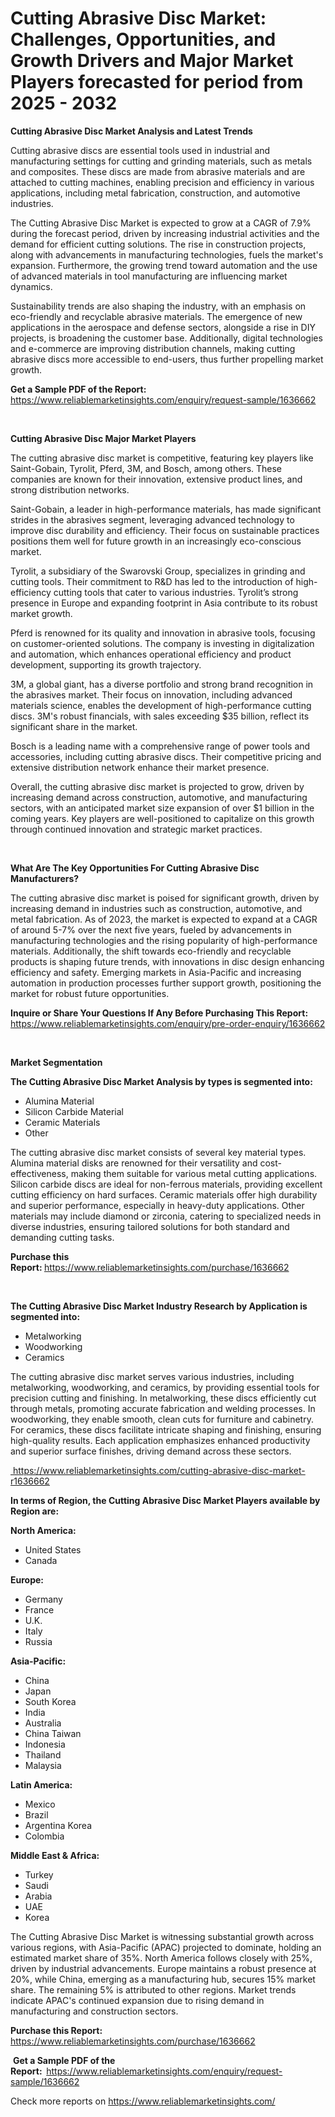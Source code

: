 <p><h1>Cutting Abrasive Disc Market: Challenges, Opportunities, and Growth Drivers and Major Market Players forecasted for period from 2025 - 2032</h1></p><p><strong>Cutting Abrasive Disc Market Analysis and Latest Trends</strong></p>
<p><p>Cutting abrasive discs are essential tools used in industrial and manufacturing settings for cutting and grinding materials, such as metals and composites. These discs are made from abrasive materials and are attached to cutting machines, enabling precision and efficiency in various applications, including metal fabrication, construction, and automotive industries.</p><p>The Cutting Abrasive Disc Market is expected to grow at a CAGR of 7.9% during the forecast period, driven by increasing industrial activities and the demand for efficient cutting solutions. The rise in construction projects, along with advancements in manufacturing technologies, fuels the market's expansion. Furthermore, the growing trend toward automation and the use of advanced materials in tool manufacturing are influencing market dynamics.</p><p>Sustainability trends are also shaping the industry, with an emphasis on eco-friendly and recyclable abrasive materials. The emergence of new applications in the aerospace and defense sectors, alongside a rise in DIY projects, is broadening the customer base. Additionally, digital technologies and e-commerce are improving distribution channels, making cutting abrasive discs more accessible to end-users, thus further propelling market growth.</p></p>
<p><strong>Get a Sample PDF of the Report:&nbsp;</strong> <a href="https://www.reliablemarketinsights.com/enquiry/request-sample/1636662?utm_campaign=3270&utm_medium=2&utm_source=Github&utm_content=ia&utm_term=23032025&utm_id=cutting-abrasive-disc">https://www.reliablemarketinsights.com/enquiry/request-sample/1636662</a></p>
<p>&nbsp;</p>
<p><strong>Cutting Abrasive Disc Major Market Players</strong></p>
<p><p>The cutting abrasive disc market is competitive, featuring key players like Saint-Gobain, Tyrolit, Pferd, 3M, and Bosch, among others. These companies are known for their innovation, extensive product lines, and strong distribution networks.</p><p>Saint-Gobain, a leader in high-performance materials, has made significant strides in the abrasives segment, leveraging advanced technology to improve disc durability and efficiency. Their focus on sustainable practices positions them well for future growth in an increasingly eco-conscious market.</p><p>Tyrolit, a subsidiary of the Swarovski Group, specializes in grinding and cutting tools. Their commitment to R&D has led to the introduction of high-efficiency cutting tools that cater to various industries. Tyrolit’s strong presence in Europe and expanding footprint in Asia contribute to its robust market growth.</p><p>Pferd is renowned for its quality and innovation in abrasive tools, focusing on customer-oriented solutions. The company is investing in digitalization and automation, which enhances operational efficiency and product development, supporting its growth trajectory.</p><p>3M, a global giant, has a diverse portfolio and strong brand recognition in the abrasives market. Their focus on innovation, including advanced materials science, enables the development of high-performance cutting discs. 3M's robust financials, with sales exceeding $35 billion, reflect its significant share in the market.</p><p>Bosch is a leading name with a comprehensive range of power tools and accessories, including cutting abrasive discs. Their competitive pricing and extensive distribution network enhance their market presence.</p><p>Overall, the cutting abrasive disc market is projected to grow, driven by increasing demand across construction, automotive, and manufacturing sectors, with an anticipated market size expansion of over $1 billion in the coming years. Key players are well-positioned to capitalize on this growth through continued innovation and strategic market practices.</p></p>
<p>&nbsp;</p>
<p><strong>What Are The Key Opportunities For Cutting Abrasive Disc Manufacturers?</strong></p>
<p><p>The cutting abrasive disc market is poised for significant growth, driven by increasing demand in industries such as construction, automotive, and metal fabrication. As of 2023, the market is expected to expand at a CAGR of around 5-7% over the next five years, fueled by advancements in manufacturing technologies and the rising popularity of high-performance materials. Additionally, the shift towards eco-friendly and recyclable products is shaping future trends, with innovations in disc design enhancing efficiency and safety. Emerging markets in Asia-Pacific and increasing automation in production processes further support growth, positioning the market for robust future opportunities.</p></p>
<p><strong>Inquire or Share Your Questions If Any Before Purchasing This Report:</strong> <a href="https://www.reliablemarketinsights.com/enquiry/pre-order-enquiry/1636662?utm_campaign=3270&utm_medium=2&utm_source=Github&utm_content=ia&utm_term=23032025&utm_id=cutting-abrasive-disc">https://www.reliablemarketinsights.com/enquiry/pre-order-enquiry/1636662</a></p>
<p>&nbsp;</p>
<p><strong>Market Segmentation</strong></p>
<p><strong>The Cutting Abrasive Disc Market Analysis by types is segmented into:</strong></p>
<p><ul><li>Alumina Material</li><li>Silicon Carbide Material</li><li>Ceramic Materials</li><li>Other</li></ul></p>
<p><p>The cutting abrasive disc market consists of several key material types. Alumina material disks are renowned for their versatility and cost-effectiveness, making them suitable for various metal cutting applications. Silicon carbide discs are ideal for non-ferrous materials, providing excellent cutting efficiency on hard surfaces. Ceramic materials offer high durability and superior performance, especially in heavy-duty applications. Other materials may include diamond or zirconia, catering to specialized needs in diverse industries, ensuring tailored solutions for both standard and demanding cutting tasks.</p></p>
<p><strong>Purchase this Report:&nbsp;</strong><a href="https://www.reliablemarketinsights.com/purchase/1636662?utm_campaign=3270&utm_medium=2&utm_source=Github&utm_content=ia&utm_term=23032025&utm_id=cutting-abrasive-disc">https://www.reliablemarketinsights.com/purchase/1636662</a></p>
<p>&nbsp;</p>
<p><strong>The Cutting Abrasive Disc Market Industry Research by Application is segmented into:</strong></p>
<p><ul><li>Metalworking</li><li>Woodworking</li><li>Ceramics</li></ul></p>
<p><p>The cutting abrasive disc market serves various industries, including metalworking, woodworking, and ceramics, by providing essential tools for precision cutting and finishing. In metalworking, these discs efficiently cut through metals, promoting accurate fabrication and welding processes. In woodworking, they enable smooth, clean cuts for furniture and cabinetry. For ceramics, these discs facilitate intricate shaping and finishing, ensuring high-quality results. Each application emphasizes enhanced productivity and superior surface finishes, driving demand across these sectors.</p></p>
<p><a href="https://www.reliablemarketinsights.com/cutting-abrasive-disc-market-r1636662?utm_campaign=3270&utm_medium=2&utm_source=Github&utm_content=ia&utm_term=23032025&utm_id=cutting-abrasive-disc">&nbsp;https://www.reliablemarketinsights.com/cutting-abrasive-disc-market-r1636662</a></p>
<p><strong>In terms of Region, the Cutting Abrasive Disc Market Players available by Region are:</strong></p>
<p>
    <p> <strong> North America: </strong>
        <ul>
            <li>United States</li>
            <li>Canada</li>
        </ul>
        </p> 
    <p> <strong> Europe: </strong>
        <ul>
            <li>Germany</li>
            <li>France</li>
            <li>U.K.</li>
            <li>Italy</li>
            <li>Russia</li>
        </ul>
        </p> 
    <p> <strong> Asia-Pacific: </strong>
        <ul>
            <li>China</li>
            <li>Japan</li>
            <li>South Korea</li>
            <li>India</li>
            <li>Australia</li>
            <li>China Taiwan</li>
            <li>Indonesia</li>
            <li>Thailand</li>
            <li>Malaysia</li>
        </ul>
        </p> 
    <p> <strong> Latin America: </strong>
        <ul>
            <li>Mexico</li>
            <li>Brazil</li>
            <li>Argentina Korea</li>
            <li>Colombia</li>
        </ul>
        </p> 
    <p> <strong> Middle East & Africa: </strong>
        <ul>
            <li>Turkey</li>
            <li>Saudi</li>
            <li>Arabia</li>
            <li>UAE</li>
            <li>Korea</li>
        </ul>
    </p>
    </p>
<p><p>The Cutting Abrasive Disc Market is witnessing substantial growth across various regions, with Asia-Pacific (APAC) projected to dominate, holding an estimated market share of 35%. North America follows closely with 25%, driven by industrial advancements. Europe maintains a robust presence at 20%, while China, emerging as a manufacturing hub, secures 15% market share. The remaining 5% is attributed to other regions. Market trends indicate APAC's continued expansion due to rising demand in manufacturing and construction sectors.</p></p>
<p><strong>Purchase this Report: </strong><a href="https://www.reliablemarketinsights.com/purchase/1636662?utm_campaign=3270&utm_medium=2&utm_source=Github&utm_content=ia&utm_term=23032025&utm_id=cutting-abrasive-disc">https://www.reliablemarketinsights.com/purchase/1636662</a></p>
<p>&nbsp;<strong>Get a Sample PDF of the Report:&nbsp;&nbsp;</strong><a href="https://www.reliablemarketinsights.com/enquiry/request-sample/1636662?utm_campaign=3270&utm_medium=2&utm_source=Github&utm_content=ia&utm_term=23032025&utm_id=cutting-abrasive-disc">https://www.reliablemarketinsights.com/enquiry/request-sample/1636662</a></p>
<p><strong></strong></p>
<p>Check more reports on <a href="https://www.reliablemarketinsights.com/?utm_campaign=3270&utm_medium=2&utm_source=Github&utm_content=ia&utm_term=23032025&utm_id=cutting-abrasive-disc">https://www.reliablemarketinsights.com/</a></p>